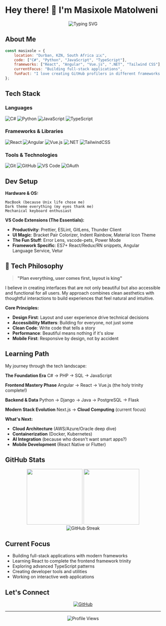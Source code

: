 # Hey there! 👋 I'm Masixole Matolweni

<div align="center">
  <img src="https://readme-typing-svg.herokuapp.com?font=Fira+Code&pause=1000&color=36BCF7&center=true&vCenter=true&width=435&lines=Full-Stack+Developer;C%23+%7C+Python+%7C+JavaScript;Building+Cool+Stuff+Daily;From+Johannesburg%2C+SA" alt="Typing SVG" />
</div>

## About Me

```javascript
const masixole = {
    location: "Durban, KZN, South Africa 🇿🇦",
    code: ["C#", "Python", "JavaScript", "TypeScript"],
    frameworks: ["React", "Angular", "Vue.js", ".NET", "Tailwind CSS"],
    currentFocus: "Building full-stack applications",
    funFact: "I love creating GitHub profilers in different frameworks!"
};
```

## Tech Stack

### Languages
![C#](https://img.shields.io/badge/C%23-239120?style=for-the-badge&logo=c-sharp&logoColor=white)
![Python](https://img.shields.io/badge/Python-3776AB?style=for-the-badge&logo=python&logoColor=white)
![JavaScript](https://img.shields.io/badge/JavaScript-F7DF1E?style=for-the-badge&logo=javascript&logoColor=black)
![TypeScript](https://img.shields.io/badge/TypeScript-007ACC?style=for-the-badge&logo=typescript&logoColor=white)

### Frameworks & Libraries
![React](https://img.shields.io/badge/React-20232A?style=for-the-badge&logo=react&logoColor=61DAFB)
![Angular](https://img.shields.io/badge/Angular-DD0031?style=for-the-badge&logo=angular&logoColor=white)
![Vue.js](https://img.shields.io/badge/Vue.js-35495E?style=for-the-badge&logo=vuedotjs&logoColor=4FC08D)
![.NET](https://img.shields.io/badge/.NET-5C2D91?style=for-the-badge&logo=.net&logoColor=white)
![TailwindCSS](https://img.shields.io/badge/Tailwind_CSS-38B2AC?style=for-the-badge&logo=tailwind-css&logoColor=white)

### Tools & Technologies
![Git](https://img.shields.io/badge/Git-F05032?style=for-the-badge&logo=git&logoColor=white)
![GitHub](https://img.shields.io/badge/GitHub-100000?style=for-the-badge&logo=github&logoColor=white)
![VS Code](https://img.shields.io/badge/VS_Code-007ACC?style=for-the-badge&logo=visual%20studio%20code&logoColor=white)
![OAuth](https://img.shields.io/badge/OAuth-4285F4?style=for-the-badge&logo=auth0&logoColor=white)

## Dev Setup

**Hardware & OS:**
```
MacBook (because Unix life chose me)
Dark theme everything (my eyes thank me)
Mechanical keyboard enthusiast
```

**VS Code Extensions (The Essentials):**
- **Productivity**: Prettier, ESLint, GitLens, Thunder Client
- **UI Magic**: Bracket Pair Colorizer, Indent Rainbow, Material Icon Theme
- **The Fun Stuff**: Error Lens, vscode-pets, Power Mode
- **Framework Specific**: ES7+ React/Redux/RN snippets, Angular Language Service, Vetur

## 💭 Tech Philosophy

> **"Plan everything, user comes first, layout is king"**

I believe in creating interfaces that are not only beautiful but also accessible and functional for all users. My approach combines clean aesthetics with thoughtful interactions to build experiences that feel natural and intuitive.

**Core Principles:**
- **Design First**: Layout and user experience drive technical decisions
- **Accessibility Matters**: Building for everyone, not just some
- **Clean Code**: Write code that tells a story
- **Performance**: Beautiful means nothing if it's slow
- **Mobile First**: Responsive by design, not by accident

## Learning Path

My journey through the tech landscape:

**The Foundation Era**
C# → PHP → SQL → JavaScript

**Frontend Mastery Phase**
Angular → React → Vue.js (the holy trinity complete!)

**Backend & Data**
Python → Django → Java → PostgreSQL → Flask

**Modern Stack Evolution**
Next.js → **Cloud Computing** (current focus)

**What's Next:**
- **Cloud Architecture** (AWS/Azure/Oracle deep dive)
- **Containerization** (Docker, Kubernetes)
- **AI Integration** (because who doesn't want smart apps?)
- **Mobile Development** (React Native or Flutter)

## GitHub Stats

<div align="center">
  <img height="180em" src="https://github-readme-stats.vercel.app/api?username=Matolweni95&show_icons=true&theme=tokyonight&include_all_commits=true&count_private=true"/>
  <img height="180em" src="https://github-readme-stats.vercel.app/api/top-langs/?username=Matolweni95&layout=compact&langs_count=8&theme=tokyonight"/>
</div>

<div align="center">
  <img src="https://github-readme-streak-stats.herokuapp.com/?user=Matolweni95&theme=tokyonight" alt="GitHub Streak"/>
</div>

## Current Focus

- Building full-stack applications with modern frameworks
- Learning React to complete the frontend framework trinity
- Exploring advanced TypeScript patterns
- Creating developer tools and utilities
- Working on interactive web applications

## Let's Connect

<div align="center">
  
[![GitHub](https://img.shields.io/badge/GitHub-100000?style=for-the-badge&logo=github&logoColor=white)](https://github.com/Matolweni95)

</div>

---

<div align="center">
  <img src="https://komarev.com/ghpvc/?username=Matolweni95&color=blue&style=flat-square" alt="Profile Views"/>
</div>
